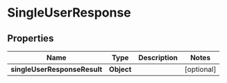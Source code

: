 # SingleUserResponse

## Properties
Name | Type | Description | Notes
------------ | ------------- | ------------- | -------------
**singleUserResponseResult** | **Object** |  |  [optional]
